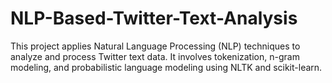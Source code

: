 # NLP-Based-Twitter-Text-Analysis
This project applies Natural Language Processing (NLP) techniques to analyze and process Twitter text data. It involves tokenization, n-gram modeling, and probabilistic language modeling using NLTK and scikit-learn. 

